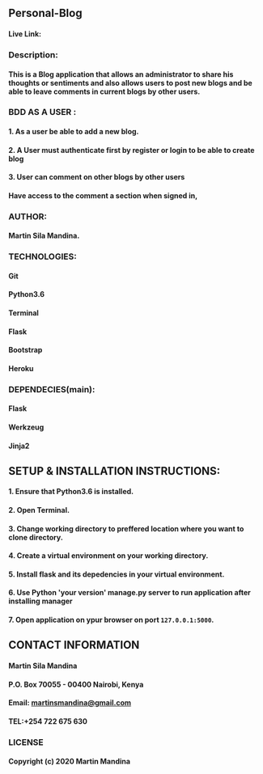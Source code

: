 ## Personal-Blog
#### 
#### Live Link:
### Description:
#### This is a Blog application that allows an administrator to share his thoughts or sentiments and also allows users to post new blogs and be able to leave comments in current blogs by other users.
### BDD AS A USER :
#### 1. As a user be able to add a new blog.
#### 2. A User must authenticate first by register or login to be able to create blog
#### 3. User can comment on other blogs by other users
#### Have access to the comment a section when signed in,
### AUTHOR:
#### Martin Sila Mandina.
### TECHNOLOGIES:
#### Git 
#### Python3.6
#### Terminal
#### Flask
#### Bootstrap
#### Heroku
### DEPENDECIES(main):
#### Flask
#### Werkzeug
#### Jinja2
## SETUP & INSTALLATION INSTRUCTIONS:
#### 1. Ensure that Python3.6 is installed.
#### 2. Open Terminal.
#### 3. Change working directory to preffered location where you want to clone directory.
#### 4. Create a virtual environment on your working directory.
#### 5. Install flask and its depedencies in your virtual environment.
#### 6. Use Python 'your version' manage.py server to run application after installing manager
#### 7. Open application on ypur browser on port `127.0.0.1:5000`. 
## CONTACT INFORMATION
#### Martin Sila Mandina
#### P.O. Box 70055 - 00400 Nairobi, Kenya
#### Email: martinsmandina@gmail.com
#### TEL:+254 722 675 630
### LICENSE
#### Copyright (c) 2020 Martin Mandina
